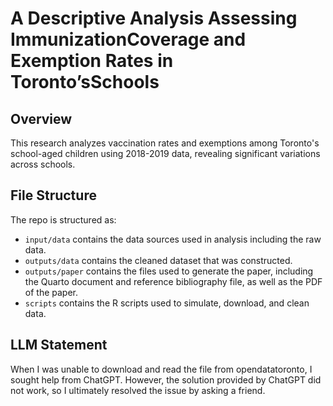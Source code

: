 # A Descriptive Analysis Assessing ImmunizationCoverage and Exemption Rates in Toronto’sSchools

## Overview

This research analyzes vaccination rates and exemptions among Toronto's school-aged children using 2018-2019 data, revealing significant variations across schools. 

## File Structure

The repo is structured as:

-   `input/data` contains the data sources used in analysis including the raw data.
-   `outputs/data` contains the cleaned dataset that was constructed.
-   `outputs/paper` contains the files used to generate the paper, including the Quarto document and reference bibliography file, as well as the PDF of the paper. 
-   `scripts` contains the R scripts used to simulate, download, and clean data.

## LLM Statement
When I was unable to download and read the file from opendatatoronto, I sought help from ChatGPT. However, the solution provided by ChatGPT did not work, so I ultimately resolved the issue by asking a friend.
